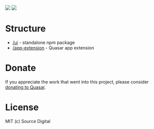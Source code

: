 <img src="https://img.shields.io/npm/v/quasar-ui-todo-list.svg?label=quasar-ui-todo-list">
<img src="https://img.shields.io/npm/v/quasar-app-extension-todo-list.svg?label=quasar-app-extension-todo-list">

# Structure
* [/ui](ui) - standalone npm package
* [/app-extension](app-extension) - Quasar app extension

# Donate
If you appreciate the work that went into this project, please consider [donating to Quasar](https://donate.quasar.dev).

# License
MIT (c) Source Digital
